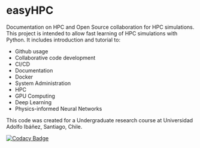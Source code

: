 # easyHPC
Documentation on HPC and Open Source collaboration for HPC simulations. This project is intended to allow fast learning of HPC simulations with Python. 
It includes introduction and tutorial to:
- Github usage
- Collaborative code development
- CI/CD
- Documentation
- Docker
- System Administration
- HPC
- GPU Computing
- Deep Learning
- Physics-informed Neural Networks

This code was created for a Undergraduate research course at Universidad Adolfo Ibáñez, Santiago, Chile.


[![Codacy Badge](https://app.codacy.com/project/badge/Grade/2cb491b027e44d519e34ffd5116ec902)](https://www.codacy.com/gh/pescap/UAI-PINNs/dashboard?utm_source=github.com&amp;utm_medium=referral&amp;utm_content=pescap/UAI-PINNs&amp;utm_campaign=Badge_Grade)

